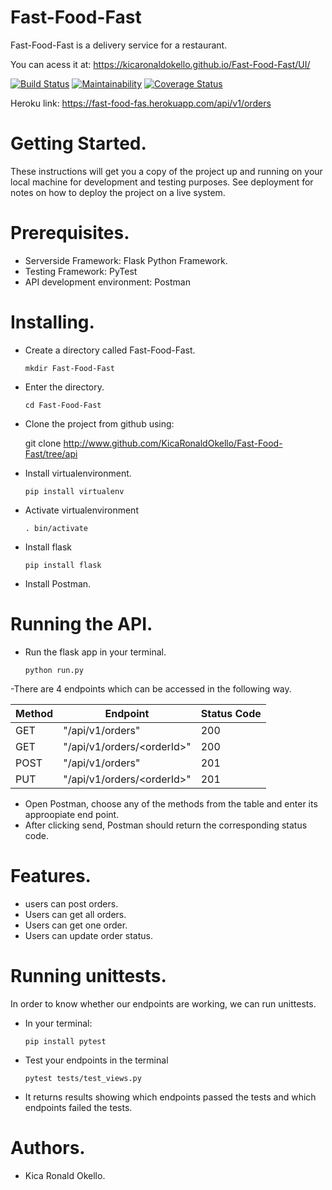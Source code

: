 # Fast-Food-Fast
Fast-Food-Fast is a delivery service for a restaurant.

You can acess it at:
    https://kicaronaldokello.github.io/Fast-Food-Fast/UI/
    
   [![Build Status](https://travis-ci.org/KicaRonaldOkello/Fast-Food-Fast.svg?branch=api)](https://travis-ci.org/KicaRonaldOkello/Fast-Food-Fast)
   [![Maintainability](https://api.codeclimate.com/v1/badges/153f76beb7e25267ced5/maintainability)](https://codeclimate.com/github/KicaRonaldOkello/Fast-Food-Fast/maintainability)
   [![Coverage Status](https://coveralls.io/repos/github/KicaRonaldOkello/Fast-Food-Fast/badge.svg?branch=api)](https://coveralls.io/github/KicaRonaldOkello/Fast-Food-Fast?branch=api)
   
  Heroku link:
    https://fast-food-fas.herokuapp.com/api/v1/orders
   
   
# Getting Started.
These instructions will get you a copy of the project up and running on your local machine for development and testing purposes. See deployment for notes on how to deploy the project on a live system.
# Prerequisites.
- Serverside Framework: Flask Python Framework.
- Testing Framework: PyTest
- API development environment: Postman


# Installing.
- Create a directory called Fast-Food-Fast.

    `mkdir Fast-Food-Fast`
- Enter the directory.

    `cd Fast-Food-Fast`
- Clone the project from github using:

     git clone http://www.github.com/KicaRonaldOkello/Fast-Food-Fast/tree/api
- Install virtualenvironment.

    `pip install virtualenv`
- Activate virtualenvironment 

    `. bin/activate`
- Install flask

    `pip install flask`
- Install Postman.
 # Running the API.
 - Run the flask app in your terminal.
 
    `python run.py`
    
 -There are 4 endpoints which can be accessed in the following way.
 
   | Method | Endpoint | Status Code |
   |--------|----------|-------------|
   | GET | "/api/v1/orders" | 200 |
   | GET | "/api/v1/orders/\<orderId>\" | 200 |
   | POST | "/api/v1/orders" | 201 |
   | PUT | "/api/v1/orders/\<orderId>\" |201 |
    
  
 - Open Postman, choose any of the methods from the table and enter its approopiate end point.
 - After clicking send, Postman should return the corresponding status code.
  
 # Features.
 - users can post orders.
 - Users can get all orders.
 - Users can get one order.
 - Users can update order status.
  
  # Running unittests.
  In order to know whether our endpoints are working, we can run unittests.
  - In your terminal:
  
    `pip install pytest`
  - Test your endpoints in the terminal
  
    `pytest tests/test_views.py`
  - It returns results showing which endpoints passed the tests and which endpoints failed the tests.
  
  # Authors.
  - Kica Ronald Okello.
